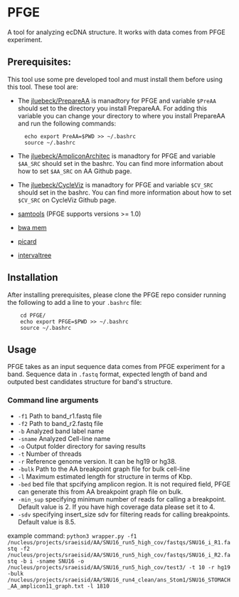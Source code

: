 # PFGE
A tool for analyzing ecDNA structure. It works with data comes from PFGE experiment. 

## Prerequisites:
This tool use some pre developed tool and must install them before using this tool. These tool are:
- The [jluebeck/PrepareAA](https://github.com/jluebeck/PrepareAA) is manadtory for PFGE and variable `$PreAA` should set to the directory you install PrepareAA. For adding this variable you can change your directory to where you install PrepareAA and run the following commands:
        
        echo export PreAA=$PWD >> ~/.bashrc
        source ~/.bashrc
- The [jluebeck/AmpliconArchitec](https://github.com/jluebeck/AmpliconArchitect) is manadtory for PFGE and variable `$AA_SRC` should set in the bashrc. You can find more information about how to set `$AA_SRC` on AA Github page.
- The [jluebeck/CycleViz](https://github.com/jluebeck/CycleViz) is manadtory for PFGE and variable `$CV_SRC` should set in the bashrc. You can find more information about how to set `$CV_SRC` on CycleViz Github page.
- [samtools](http://www.htslib.org/) (PFGE supports versions >= 1.0)
- [bwa mem](https://github.com/lh3/bwa)
- [picard](https://github.com/broadinstitute/picard)
- [intervaltree](https://github.com/chaimleib/intervaltree)
## Installation
After installing prerequisites, please clone the PFGE repo consider running the following to add a line to your `.bashrc` file:

        cd PFGE/
        echo export PFGE=$PWD >> ~/.bashrc
        source ~/.bashrc
## Usage
PFGE takes as an input sequence data comes from PFGE experiment for a band. Sequence data in `.fastq` format, expected length of band and outputed best candidates structure for band's structure. 

### Command line arguments
- `-f1` Path to band_r1.fastq file
- `-f2` Path to band_r2.fastq file
- `-b` Analyzed band label name
- `-sname` Analyzed Cell-line name
- `-o` Output folder directory for saving results
- `-t` Number of threads
- `-r` Reference genome version. It can be hg19 or hg38.
- `-bulk` Path to the AA breakpoint graph file for bulk cell-line
- `-l` Maximum estimated length for structure in terms of Kbp. 
- `-bed` bed file that spcifying amplicon region. It is not required field, PFGE can generate this from AA breakpoint graph file on bulk. 
- `-min_sup` specifying minimum number of reads for calling a breakpoint. Default value is 2. If you have high coverage data please set it to 4.
- `-sdv` specifying insert_size sdv for filtering reads for calling breakpoints. Default value is 8.5.

example command: 
`python3 wrapper.py -f1 /nucleus/projects/sraeisid/AA/SNU16_run5_high_cov/fastqs/SNU16_i_R1.fastq -f2 /nucleus/projects/sraeisid/AA/SNU16_run5_high_cov/fastqs/SNU16_i_R2.fastq -b i -sname SNU16 -o /nucleus/projects/sraeisid/AA/SNU16_run5_high_cov/test3/ -t 10 -r hg19 -bulk /nucleus/projects/sraeisid/AA/SNU16_run4_clean/ans_Stom1/SNU16_STOMACH_AA_amplicon11_graph.txt -l 1810`

